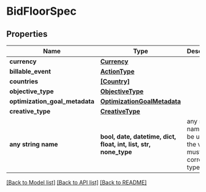 # BidFloorSpec


## Properties
Name | Type | Description | Notes
------------ | ------------- | ------------- | -------------
**currency** | [**Currency**](Currency.md) |  | 
**billable_event** | [**ActionType**](ActionType.md) |  | 
**countries** | [**[Country]**](Country.md) |  | [optional] 
**objective_type** | [**ObjectiveType**](ObjectiveType.md) |  | [optional] 
**optimization_goal_metadata** | [**OptimizationGoalMetadata**](OptimizationGoalMetadata.md) |  | [optional] 
**creative_type** | [**CreativeType**](CreativeType.md) |  | [optional] 
**any string name** | **bool, date, datetime, dict, float, int, list, str, none_type** | any string name can be used but the value must be the correct type | [optional]

[[Back to Model list]](../README.md#documentation-for-models) [[Back to API list]](../README.md#documentation-for-api-endpoints) [[Back to README]](../README.md)


